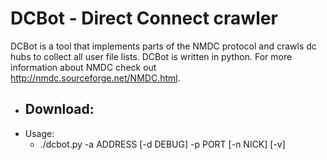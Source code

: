 # DCBot - Direct Connect crawler

DCBot is a tool that implements parts of the NMDC protocol and crawls dc hubs to collect all user file lists. DCBot is written in python. For more information about NMDC check out http://nmdc.sourceforge.net/NMDC.html.

* Download:
  - 
* Usage:
  - ./dcbot.py -a ADDRESS [-d DEBUG] -p PORT [-n NICK] [-v]
